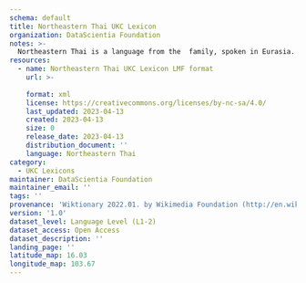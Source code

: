 ```yaml
---
schema: default
title: Northeastern Thai UKC Lexicon
organization: DataScientia Foundation
notes: >-
  Northeastern Thai is a language from the  family, spoken in Eurasia. The UKC Lexicon of Northeastern Thai is represented as a lexico-semantic network. It consists of words, word senses, synsets, as well as sense-level and synset-level relationships.
resources:
  - name: Northeastern Thai UKC Lexicon LMF format
    url: >-
      
    format: xml
    license: https://creativecommons.org/licenses/by-nc-sa/4.0/
    last_updated: 2023-04-13
    created: 2023-04-13
    size: 0
    release_date: 2023-04-13
    distribution_document: ''
    language: Northeastern Thai
category:
  - UKC Lexicons
maintainer: DataScientia Foundation
maintainer_email: ''
tags: ''
provenance: 'Wiktionary 2022.01. by Wikimedia Foundation (http://en.wiktionary.org); Princeton WordNet 2.1 by Princeton University (https://wordnet.princeton.edu)'
version: '1.0'
dataset_level: Language Level (L1-2)
dataset_access: Open Access
dataset_description: ''
landing_page: ''
latitude_map: 16.03
longitude_map: 103.67
---
```

